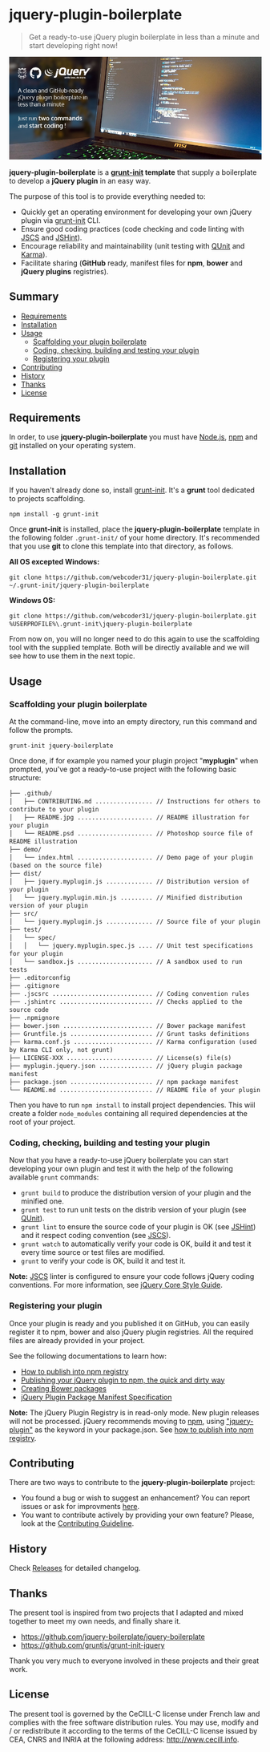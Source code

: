 # jquery-plugin-boilerplate

> Get a ready-to-use jQuery plugin boilerplate in less than a minute and start developing right now!

<!-- Link's sortcuts -->
[grunt]: http://gruntjs.com/
[grunt-init]: http://gruntjs.com/project-scaffolding
[karma]: http://karma-runner.github.io/
[QUnit]: https://qunitjs.com/
[JSHint]: http://jshint.com/
[JSCS]: http://jscs.info/

![jquery-plugin-boilerplate](./.github/README.jpg?raw=true "jquery-plugin-boilerplate")

**jquery-plugin-boilerplate** is a **[grunt-init][] template** that supply a boilerplate to develop a **jQuery plugin** in an easy way. 

The purpose of this tool is to provide everything needed to:

- Quickly get an operating environment for developing your own jQuery plugin via [grunt-init][] CLI.
- Ensure good coding practices (code checking and code linting with [JSCS][] and [JSHint][]).
- Encourage reliability and maintainability (unit testing with [QUnit][] and [Karma][]).
- Facilitate sharing (**GitHub** ready, manifest files for **npm**, **bower** and **jQuery plugins** registries).


## Summary

<!-- MarkdownTOC autolink="true" link_prefix="user-content-" uri_encoding="false" autoanchor="false" bracket="round" markdown_preview="github"-->

- [Requirements](#user-content-requirements)
- [Installation](#user-content-installation)
- [Usage](#user-content-usage)
    - [Scaffolding your plugin boilerplate](#user-content-scaffolding-your-plugin-boilerplate)
    - [Coding, checking, building and testing your plugin](#user-content-coding-checking-building-and-testing-your-plugin)
    - [Registering your plugin](#user-content-registering-your-plugin)
- [Contributing](#user-content-contributing)
- [History](#user-content-history)
- [Thanks](#user-content-thanks)
- [License](#user-content-license)

<!-- /MarkdownTOC -->


## Requirements

In order, to use **jquery-plugin-boilerplate** you must have [Node.js](https://nodejs.org), [npm](https://www.npmjs.com) and [git](https://git-scm.com/) installed on your operating system.


## Installation

If you haven't already done so, install [grunt-init][]. It's a **grunt** tool dedicated to projects scaffolding.

```
npm install -g grunt-init
```

Once **grunt-init** is installed, place the **jquery-plugin-boilerplate** template in the following folder `.grunt-init/` of your home directory. It's recommended that you use **git** to clone this template into that directory, as follows.

**All OS excepted Windows:**
```
git clone https://github.com/webcoder31/jquery-plugin-boilerplate.git ~/.grunt-init/jquery-plugin-boilerplate
```

**Windows OS:**
```
git clone https://github.com/webcoder31/jquery-plugin-boilerplate.git %USERPROFILE%\.grunt-init\jquery-plugin-boilerplate
```

From now on, you will no longer need to do this again to use the scaffolding tool with the supplied template. Both will be directly available and we will see how to use them in the next topic.

## Usage

### Scaffolding your plugin boilerplate

At the command-line, move into an empty directory, run this command and follow the prompts.

```
grunt-init jquery-boilerplate
```

Once done, if for example you named your plugin project "**myplugin**" when prompted, you've got a ready-to-use project with the following basic structure:

```
├── .github/
│   ├── CONTRIBUTING.md ................ // Instructions for others to contribute to your plugin
│   ├── README.jpg ..................... // README illustration for your plugin
│   └── README.psd ..................... // Photoshop source file of README illustration
├── demo/
│   └── index.html ..................... // Demo page of your plugin (based on the source file)
├── dist/
│   ├── jquery.myplugin.js ............. // Distribution version of your plugin
│   └── jquery.myplugin.min.js ......... // Minified distribution version of your plugin
├── src/
│   └── jquery.myplugin.js ............. // Source file of your plugin
├── test/
│   └── spec/
│   │   └── jquery.myplugin.spec.js .... // Unit test specifications for your plugin
│   └── sandbox.js ..................... // A sandbox used to run tests
├── .editorconfig
├── .gitignore
├── .jscsrc ............................ // Coding convention rules
├── .jshintrc .......................... // Checks applied to the source code
├── .npmignore
├── bower.json ......................... // Bower package manifest
├── Gruntfile.js ....................... // Grunt tasks definitions
├── karma.conf.js ...................... // Karma configuration (used by Karma CLI only, not grunt)
├── LICENSE-XXX ........................ // License(s) file(s)
├── myplugin.jquery.json ............... // jQuery plugin package manifest
├── package.json ....................... // npm package manifest
└── README.md .......................... // README file of your plugin
```

Then you have to run `npm install` to install project dependencies. This wiil create a folder `node_modules` containing all required dependencies at the root of your project. 


### Coding, checking, building and testing your plugin

Now that you have a ready-to-use jQuery boilerplate you can start developing your own plugin and test it with the help of the following available `grunt` commands:

- `grunt build` to produce the distribution version of your plugin and the minified one.
- `grunt test` to run unit tests on the distrib version of your plugin (see [QUnit][]).
- `grunt lint` to ensure the source code of your plugin is OK (see [JSHint][]) and it respect coding convention (see [JSCS][]).
- `grunt watch` to automatically verify your code is OK, build it and test it every time source or test files are modified.
- `grunt` to verify your code is OK, build it and test it.

**Note:** [JSCS][] linter is configured to ensure your code follows jQuery coding conventions. For more information, see [jQuery Core Style Guide](http://contribute.jquery.org/style-guide/js/).

### Registering your plugin

Once your plugin is ready and you published it on GitHub, you can easily register it to npm, bower and also jQuery plugin registries. All the required files are already provided in your project. 

See the following documentations to learn how:

- [How to publish into npm registry](https://gist.github.com/coolaj86/1318304/)
- [Publishing your jQuery plugin to npm, the quick and dirty way](http://blog.npmjs.org/post/111475741445/)
- [Creating Bower packages](https://bower.io/docs/creating-packages/)
- [jQuery Plugin Package Manifest Specification](http://plugins.jquery.com/docs/package-manifest/)

**Note:** The jQuery Plugin Registry is in read-only mode. New plugin releases will not be processed.
jQuery recommends moving to [npm](https://www.npmjs.com/), using ["jquery-plugin"](https://www.npmjs.com/browse/keyword/jquery-plugin) as the keyword in your package.json. See [how to publish into npm registry](https://gist.github.com/coolaj86/1318304).


## Contributing

There are two ways to contribute to the **jquery-plugin-boilerplate** project:

- You found a bug or wish to suggest an enhancement? You can report issues or ask for improvments [here](https://github.com/webcoder31/jquery-plugin-boilerplate/issues).
- You want to contribute actively by providing your own feature? Please, look at the [Contributing Guideline](https://github.com/webcoder31/jquery-plugin-boilerplate/blob/master/.github/CONTRIBUTING.md).


## History

Check [Releases](https://github.com/webcoder31/jquery-plugin-boilerplate/releases) for detailed changelog.


## Thanks

The present tool is inspired from two projects that I adapted and mixed together to meet my own needs, and finally share it.

- https://github.com/jquery-boilerplate/jquery-boilerplate
- https://github.com/gruntjs/grunt-init-jquery

Thank you very much to everyone involved in these projects and their great work.


## License

The present tool is governed by the CeCILL-C license under French law and complies with the free software distribution rules. You may use, modify and / or redistribute it according to the terms of the CeCILL-C license issued by CEA, CNRS and INRIA at the following address: http://www.cecill.info.
